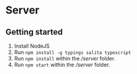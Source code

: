 # Server

## Getting started
1) Install NodeJS
2) Run `npm install -g typings salita typescript`
3) Run `npm install` within the */server* folder.
4) Run `npm start` within the */server* folder.
